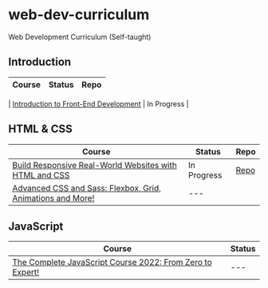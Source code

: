 # web-dev-curriculum

Web Development Curriculum (Self-taught)

## Introduction

| Course | Status | Repo |
| ------ | ------ | ---- |

| [Introduction to Front-End Development](https://www.coursera.org/learn/introduction-to-front-end-development/) | In Progress |

## HTML & CSS

| Course                                                                                                                                          | Status      | Repo                                                                                                                 |
| ----------------------------------------------------------------------------------------------------------------------------------------------- | ----------- | -------------------------------------------------------------------------------------------------------------------- |
| [Build Responsive Real-World Websites with HTML and CSS](https://www.udemy.com/course/design-and-develop-a-killer-website-with-html5-and-css3/) | In Progress | [Repo](https://github.com/iamieht/web-dev-curriculum/tree/main/Build_Responsive_Real-World_Websites_with_HTML%26CSS) |
| [Advanced CSS and Sass: Flexbox, Grid, Animations and More!](https://www.udemy.com/course/advanced-css-and-sass/)                               | ---         |

## JavaScript

| Course                                                                                                                    | Status |
| ------------------------------------------------------------------------------------------------------------------------- | ------ |
| [The Complete JavaScript Course 2022: From Zero to Expert!](https://www.udemy.com/course/the-complete-javascript-course/) | ---    |
